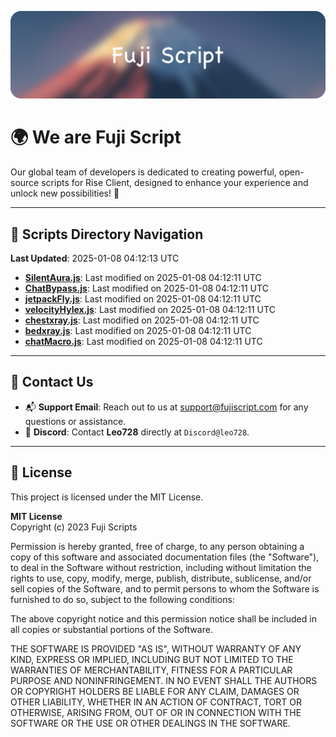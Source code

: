 ![Banner](.github/b.webp)

# 🌍 **We are Fuji Script**

Our global team of developers is dedicated to creating powerful, open-source scripts for Rise Client, designed to enhance your experience and unlock new possibilities! 🌟

---
<!-- SCRIPTS_NAVIGATION_START -->
## 📂 **Scripts Directory Navigation**

**Last Updated**: 2025-01-08 04:12:13 UTC

- **[SilentAura.js](scripts/SilentAura.js)**: Last modified on 2025-01-08 04:12:11 UTC
- **[ChatBypass.js](scripts/ChatBypass.js)**: Last modified on 2025-01-08 04:12:11 UTC
- **[jetpackFly.js](scripts/jetpackFly.js)**: Last modified on 2025-01-08 04:12:11 UTC
- **[velocityHylex.js](scripts/velocityHylex.js)**: Last modified on 2025-01-08 04:12:11 UTC
- **[chestxray.js](scripts/chestxray.js)**: Last modified on 2025-01-08 04:12:11 UTC
- **[bedxray.js](scripts/bedxray.js)**: Last modified on 2025-01-08 04:12:11 UTC
- **[chatMacro.js](scripts/chatMacro.js)**: Last modified on 2025-01-08 04:12:11 UTC

<!-- SCRIPTS_NAVIGATION_END -->

---

## 💬 **Contact Us**  
- 📬 **Support Email**: Reach out to us at [support@fujiscript.com](mailto:support@fujiscript.com) for any questions or assistance.  
- 💬 **Discord**: Contact **Leo728** directly at `Discord@leo728`.

---

## 📜 **License**

This project is licensed under the MIT License.  

**MIT License**  
Copyright (c) 2023 Fuji Scripts  

Permission is hereby granted, free of charge, to any person obtaining a copy of this software and associated documentation files (the "Software"), to deal in the Software without restriction, including without limitation the rights to use, copy, modify, merge, publish, distribute, sublicense, and/or sell copies of the Software, and to permit persons to whom the Software is furnished to do so, subject to the following conditions:  

The above copyright notice and this permission notice shall be included in all copies or substantial portions of the Software.  

THE SOFTWARE IS PROVIDED "AS IS", WITHOUT WARRANTY OF ANY KIND, EXPRESS OR IMPLIED, INCLUDING BUT NOT LIMITED TO THE WARRANTIES OF MERCHANTABILITY, FITNESS FOR A PARTICULAR PURPOSE AND NONINFRINGEMENT. IN NO EVENT SHALL THE AUTHORS OR COPYRIGHT HOLDERS BE LIABLE FOR ANY CLAIM, DAMAGES OR OTHER LIABILITY, WHETHER IN AN ACTION OF CONTRACT, TORT OR OTHERWISE, ARISING FROM, OUT OF OR IN CONNECTION WITH THE SOFTWARE OR THE USE OR OTHER DEALINGS IN THE SOFTWARE.  
